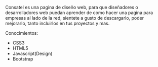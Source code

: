 Consatel es una pagina de diseño web, para que diseñadores o desarrolladores web puedan aprender de como hacer una pagina para empresas al lado de la red, sientete a gusto de descargarlo, poder mejorarlo, tanto incluirlos en tus proyectos y mas.

Conocimientos:

- CSS3
- HTML5
- Javascript(Design)
- Bootstrap
